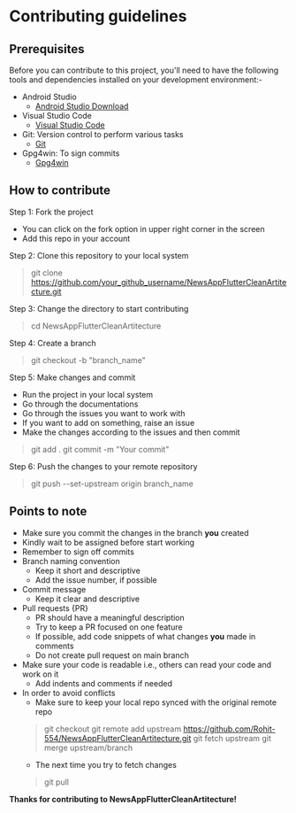 # Contributing guidelines

## Prerequisites

Before you can contribute to this project, you'll need to have the following tools and dependencies installed on your development environment:-
- Android Studio
    - [Android Studio Download](https://developer.android.com/studio)
- Visual Studio Code
    - [Visual Studio Code](https://code.visualstudio.com/download)
- Git: Version control to perform various tasks
    - [Git](https://git-scm.com/downloads)
- Gpg4win: To sign commits
    - [Gpg4win](https://gpg4win.org/download.html)

## How to contribute

Step 1: Fork the project
- You can click on the fork option in upper right corner in the screen
- Add this repo in your account

Step 2: Clone this repository to your local system
> git clone https://github.com/your_github_username/NewsAppFlutterCleanArtitecture.git

Step 3: Change the directory to start contributing
> cd NewsAppFlutterCleanArtitecture

Step 4: Create a branch
> git checkout -b "branch_name"

Step 5: Make changes and commit 
- Run the project in your local system
- Go through the documentations
- Go through the issues you want to work with
- If you want to add on something, raise an issue
- Make the changes according to the issues and then commit
> git add .
> git commit -m "Your commit"

Step 6: Push the changes to your remote repository
> git push --set-upstream origin branch_name

## Points to note

- Make sure you commit the changes in the branch **you** created
- Kindly wait to be assigned before start working
- Remember to sign off commits
- Branch naming convention
    - Keep it short and descriptive
    - Add the issue number, if possible
- Commit message
    - Keep it clear and descriptive
- Pull requests {PR}
    - PR should have a meaningful description
    - Try to keep a PR focused on one feature
    - If possible, add code snippets of what changes **you** made in comments
    - Do not create pull request on main branch
- Make sure your code is readable i.e., others can read your code and work on it
    - Add indents and comments if needed
- In order to avoid conflicts
    - Make sure to keep your local repo synced with the original remote repo
    > git checkout <branch>
    > git remote add upstream https://github.com/Rohit-554/NewsAppFlutterCleanArtitecture.git
    > git fetch upstream
    > git merge upstream/branch
    - The next time you try to fetch changes 
    > git pull


**Thanks for contributing to NewsAppFlutterCleanArtitecture!**
